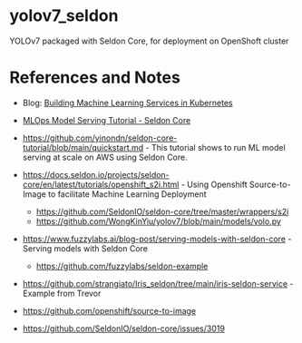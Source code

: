 # yolov7_seldon
YOLOv7 packaged with Seldon Core, for deployment on OpenShoft cluster

# References and Notes

* Blog: [Building Machine Learning Services in Kubernetes](https://www.makeartwithpython.com/blog/building-ml-services-on-kubernetes/)

* [MLOps Model Serving Tutorial - Seldon Core](https://www.youtube.com/watch?v=L746MuYzX1c)

* https://github.com/yinondn/seldon-core-tutorial/blob/main/quickstart.md - This tutorial shows to run ML model serving at scale on AWS using Seldon Core.

* https://docs.seldon.io/projects/seldon-core/en/latest/tutorials/openshift_s2i.html - Using Openshift Source-to-Image to facilitate Machine Learning Deployment 
  * https://github.com/SeldonIO/seldon-core/tree/master/wrappers/s2i
  * https://github.com/WongKinYiu/yolov7/blob/main/models/yolo.py

* https://www.fuzzylabs.ai/blog-post/serving-models-with-seldon-core - Serving models with Seldon Core
  * https://github.com/fuzzylabs/seldon-example

* https://github.com/strangiato/Iris_seldon/tree/main/iris-seldon-service - Example from Trevor

* https://github.com/openshift/source-to-image

* https://github.com/SeldonIO/seldon-core/issues/3019

